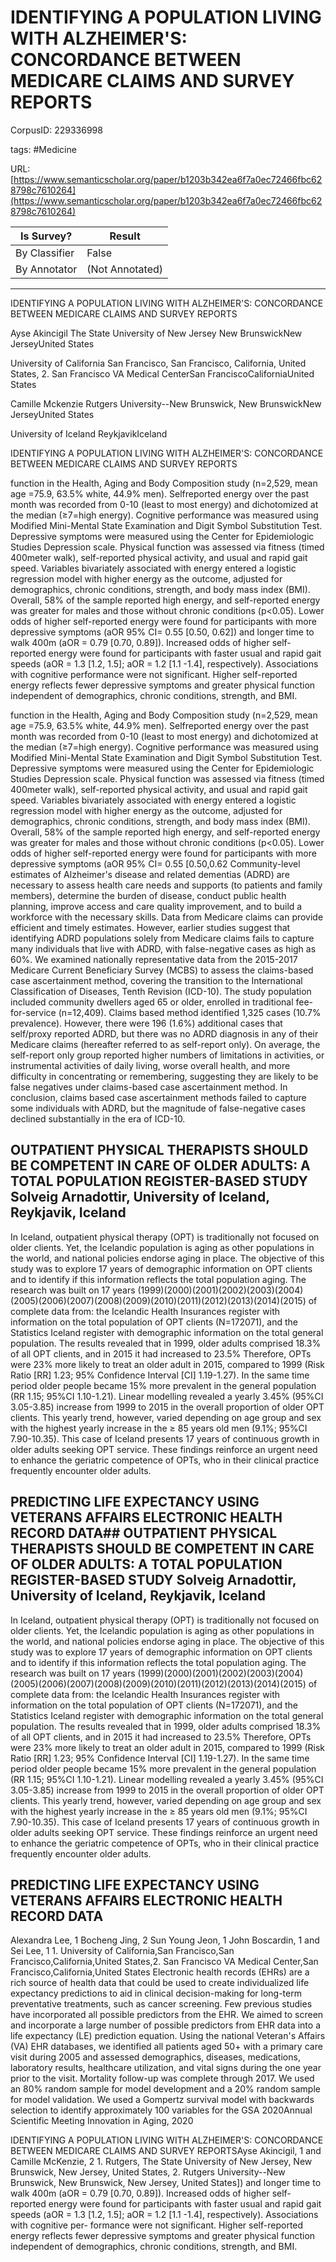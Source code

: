 # IDENTIFYING A POPULATION LIVING WITH ALZHEIMER'S: CONCORDANCE BETWEEN MEDICARE CLAIMS AND SURVEY REPORTS

CorpusID: 229336998
 
tags: #Medicine

URL: [https://www.semanticscholar.org/paper/b1203b342ea6f7a0ec72466fbc628798c7610264](https://www.semanticscholar.org/paper/b1203b342ea6f7a0ec72466fbc628798c7610264)
 
| Is Survey?        | Result          |
| ----------------- | --------------- |
| By Classifier     | False |
| By Annotator      | (Not Annotated) |

---

IDENTIFYING A POPULATION LIVING WITH ALZHEIMER'S: CONCORDANCE BETWEEN MEDICARE CLAIMS AND SURVEY REPORTS


Ayse Akincigil 
The State University of New Jersey
New BrunswickNew JerseyUnited States

University of California
San Francisco, San Francisco, California, United States, 2. San Francisco VA Medical CenterSan FranciscoCaliforniaUnited States

Camille Mckenzie 
Rutgers University--New
Brunswick, New BrunswickNew JerseyUnited States

University of Iceland
ReykjavikIceland

IDENTIFYING A POPULATION LIVING WITH ALZHEIMER'S: CONCORDANCE BETWEEN MEDICARE CLAIMS AND SURVEY REPORTS

function in the Health, Aging and Body Composition study (n=2,529, mean age =75.9, 63.5% white, 44.9% men). Selfreported energy over the past month was recorded from 0-10 (least to most energy) and dichotomized at the median (≥7=high energy). Cognitive performance was measured using Modified Mini-Mental State Examination and Digit Symbol Substitution Test. Depressive symptoms were measured using the Center for Epidemiologic Studies Depression scale. Physical function was assessed via fitness (timed 400meter walk), self-reported physical activity, and usual and rapid gait speed. Variables bivariately associated with energy entered a logistic regression model with higher energy as the outcome, adjusted for demographics, chronic conditions, strength, and body mass index (BMI). Overall, 58% of the sample reported high energy, and self-reported energy was greater for males and those without chronic conditions (p<0.05). Lower odds of higher self-reported energy were found for participants with more depressive symptoms (aOR 95% CI= 0.55 [0.50, 0.62]) and longer time to walk 400m (aOR = 0.79 [0.70, 0.89]). Increased odds of higher self-reported energy were found for participants with faster usual and rapid gait speeds (aOR = 1.3 [1.2, 1.5]; aOR = 1.2 [1.1 -1.4], respectively). Associations with cognitive performance were not significant. Higher self-reported energy reflects fewer depressive symptoms and greater physical function independent of demographics, chronic conditions, strength, and BMI.

function in the Health, Aging and Body Composition study (n=2,529, mean age =75.9, 63.5% white, 44.9% men). Selfreported energy over the past month was recorded from 0-10 (least to most energy) and dichotomized at the median (≥7=high energy). Cognitive performance was measured using Modified Mini-Mental State Examination and Digit Symbol Substitution Test. Depressive symptoms were measured using the Center for Epidemiologic Studies Depression scale. Physical function was assessed via fitness (timed 400meter walk), self-reported physical activity, and usual and rapid gait speed. Variables bivariately associated with energy entered a logistic regression model with higher energy as the outcome, adjusted for demographics, chronic conditions, strength, and body mass index (BMI). Overall, 58% of the sample reported high energy, and self-reported energy was greater for males and those without chronic conditions (p<0.05). Lower odds of higher self-reported energy were found for participants with more depressive symptoms (aOR 95% CI= 0.55 [0.50,0.62 Community-level estimates of Alzheimer's disease and related dementias (ADRD) are necessary to assess health care needs and supports (to patients and family members), determine the burden of disease, conduct public health planning, improve access and care quality improvement, and to build a workforce with the necessary skills. Data from Medicare claims can provide efficient and timely estimates. However, earlier studies suggest that identifying ADRD populations solely from Medicare claims fails to capture many individuals that live with ADRD, with false-negative cases as high as 60%. We examined nationally representative data from the 2015-2017 Medicare Current Beneficiary Survey (MCBS) to assess the claims-based case ascertainment method, covering the transition to the International Classification of Diseases, Tenth Revision (ICD-10). The study population included community dwellers aged 65 or older, enrolled in traditional fee-for-service (n=12,409). Claims based method identified 1,325 cases (10.7% prevalence). However, there were 196 (1.6%) additional cases that self/proxy reported ADRD, but there was no ADRD diagnosis in any of their Medicare claims (hereafter referred to as self-report only). On average, the self-report only group reported higher numbers of limitations in activities, or instrumental activities of daily living, worse overall health, and more difficulty in concentrating or remembering, suggesting they are likely to be false negatives under claims-based case ascertainment method. In conclusion, claims based case ascertainment methods failed to capture some individuals with ADRD, but the magnitude of false-negative cases declined substantially in the era of ICD-10.


## OUTPATIENT PHYSICAL THERAPISTS SHOULD BE COMPETENT IN CARE OF OLDER ADULTS: A TOTAL POPULATION REGISTER-BASED STUDY Solveig Arnadottir, University of Iceland, Reykjavik, Iceland

In Iceland, outpatient physical therapy (OPT) is traditionally not focused on older clients. Yet, the Icelandic population is aging as other populations in the world, and national policies endorse aging in place. The objective of this study was to explore 17 years of demographic information on OPT clients and to identify if this information reflects the total population aging. The research was built on 17 years (1999)(2000)(2001)(2002)(2003)(2004)(2005)(2006)(2007)(2008)(2009)(2010)(2011)(2012)(2013)(2014)(2015) of complete data from: the Icelandic Health Insurances register with information on the total population of OPT clients (N=172071), and the Statistics Iceland register with demographic information on the total general population. The results revealed that in 1999, older adults comprised 18.3% of all OPT clients, and in 2015 it had increased to 23.5% Therefore, OPTs were 23% more likely to treat an older adult in 2015, compared to 1999 (Risk Ratio [RR] 1.23; 95% Confidence Interval [CI] 1.19-1.27). In the same time period older people became 15% more prevalent in the general population (RR 1.15; 95%CI 1.10-1.21). Linear modelling revealed a yearly 3.45% (95%CI 3.05-3.85) increase from 1999 to 2015 in the overall proportion of older OPT clients. This yearly trend, however, varied depending on age group and sex with the highest yearly increase in the ≥ 85 years old men (9.1%; 95%CI 7.90-10.35). This case of Iceland presents 17 years of continuous growth in older adults seeking OPT service. These findings reinforce an urgent need to enhance the geriatric competence of OPTs, who in their clinical practice frequently encounter older adults.


## PREDICTING LIFE EXPECTANCY USING VETERANS AFFAIRS ELECTRONIC HEALTH RECORD DATA## OUTPATIENT PHYSICAL THERAPISTS SHOULD BE COMPETENT IN CARE OF OLDER ADULTS: A TOTAL POPULATION REGISTER-BASED STUDY Solveig Arnadottir, University of Iceland, Reykjavik, Iceland

In Iceland, outpatient physical therapy (OPT) is traditionally not focused on older clients. Yet, the Icelandic population is aging as other populations in the world, and national policies endorse aging in place. The objective of this study was to explore 17 years of demographic information on OPT clients and to identify if this information reflects the total population aging. The research was built on 17 years (1999)(2000)(2001)(2002)(2003)(2004)(2005)(2006)(2007)(2008)(2009)(2010)(2011)(2012)(2013)(2014)(2015) of complete data from: the Icelandic Health Insurances register with information on the total population of OPT clients (N=172071), and the Statistics Iceland register with demographic information on the total general population. The results revealed that in 1999, older adults comprised 18.3% of all OPT clients, and in 2015 it had increased to 23.5% Therefore, OPTs were 23% more likely to treat an older adult in 2015, compared to 1999 (Risk Ratio [RR] 1.23; 95% Confidence Interval [CI] 1.19-1.27). In the same time period older people became 15% more prevalent in the general population (RR 1.15; 95%CI 1.10-1.21). Linear modelling revealed a yearly 3.45% (95%CI 3.05-3.85) increase from 1999 to 2015 in the overall proportion of older OPT clients. This yearly trend, however, varied depending on age group and sex with the highest yearly increase in the ≥ 85 years old men (9.1%; 95%CI 7.90-10.35). This case of Iceland presents 17 years of continuous growth in older adults seeking OPT service. These findings reinforce an urgent need to enhance the geriatric competence of OPTs, who in their clinical practice frequently encounter older adults.


## PREDICTING LIFE EXPECTANCY USING VETERANS AFFAIRS ELECTRONIC HEALTH RECORD DATA

Alexandra Lee, 1 Bocheng Jing, 2 Sun Young Jeon, 1 John Boscardin, 1 and Sei Lee, 1 1. University of California,San Francisco,San Francisco,California,United States,2. San Francisco VA Medical Center,San Francisco,California,United States Electronic health records (EHRs) are a rich source of health data that could be used to create individualized life expectancy predictions to aid in clinical decision-making for long-term preventative treatments, such as cancer screening. Few previous studies have incorporated all possible predictors from the EHR. We aimed to screen and incorporate a large number of possible predictors from EHR data into a life expectancy (LE) prediction equation. Using the national Veteran's Affairs (VA) EHR databases, we identified all patients aged 50+ with a primary care visit during 2005 and assessed demographics, diseases, medications, laboratory results, healthcare utilization, and vital signs during the one year prior to the visit. Mortality follow-up was complete through 2017. We used an 80% random sample for model development and a 20% random sample for model validation. We used a Gompertz survival model with backwards selection to identify approximately 100 variables for the GSA 2020Annual Scientific Meeting Innovation in Aging, 2020 


IDENTIFYING A POPULATION LIVING WITH ALZHEIMER'S: CONCORDANCE BETWEEN MEDICARE CLAIMS AND SURVEY REPORTSAyse Akincigil, 1 and Camille McKenzie, 2 1. Rutgers, The State University of New Jersey, New Brunswick, New Jersey, United States, 2. Rutgers University--New Brunswick, New Brunswick, New Jersey, United States]) and longer time to walk 
400m (aOR = 0.79 [0.70, 0.89]). Increased odds of higher 
self-reported energy were found for participants with faster 
usual and rapid gait speeds (aOR = 1.3 [1.2, 1.5]; aOR = 1.2 
[1.1 -1.4], respectively). Associations with cognitive per-
formance were not significant. Higher self-reported energy 
reflects fewer depressive symptoms and greater physical 
function independent of demographics, chronic conditions, 
strength, and BMI.